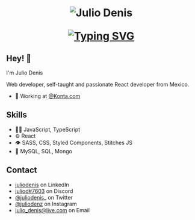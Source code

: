 <h1 align="center">
  <img src="https://user-images.githubusercontent.com/46461781/215301930-ff94a247-9e1e-463e-b1ee-f9ddcc86bab2.svg" alt="Julio Denis" />
  <p align="center">
  <a href="https://git.io/typing-svg"><img src="https://readme-typing-svg.demolab.com?font=Fira+Code&pause=1000&width=435&lines=React+Web++and+JavaScript+Developer" alt="Typing SVG" /></a>
</p>
</h1>




## Hey! 👋
I'm Julio Denis

Web developer, self-taught and passionate React developer from Mexico.

- 💼 Working at [@Konta.com](https://konta.com/)


## Skills
- 👨‍💻 JavaScript, TypeScript
- ⚙️ React
- 👁️ SASS, CSS, Styled Components, Stitches JS
- 💽 MySQL, SQL, Mongo

## Contact
- [juliodenis](https://www.linkedin.com/in/juliodenis) on LinkedIn
- [juliod#7603](./) on Discord
- [@juliodenis_](https://twitter.com/juliodenis_) on Twitter
- [@juliodenz](https://www.instagram.com/juliodenz/) on Instagram
- julio_denis@live.com on Email
